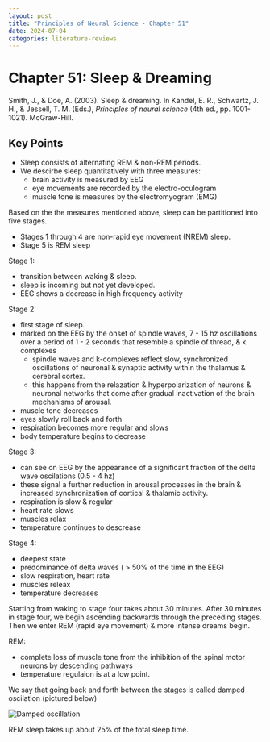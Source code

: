 ```yaml
---
layout: post
title: "Principles of Neural Science - Chapter 51"
date: 2024-07-04
categories: literature-reviews
---
```


# Chapter 51: Sleep & Dreaming

Smith, J., & Doe, A. (2003). Sleep & dreaming. In Kandel, E. R., Schwartz, J. H., & Jessell, T. M. (Eds.), *Principles of neural science* (4th ed., pp. 1001-1021). McGraw-Hill.

## Key Points

- Sleep consists of alternating REM & non-REM periods. 
- We descirbe sleep quantitatively with three measures: 
    - brain activity is measured by EEG
    - eye movements are recorded by the electro-oculogram
    - muscle tone is measures by the electromyogram (EMG)

Based on the the measures mentioned above, sleep can be partitioned into five stages. 
- Stages 1 through 4 are non-rapid eye movement (NREM) sleep. 
- Stage 5 is REM sleep

Stage 1: 
- transition between waking & sleep.
- sleep is incoming but not yet developed.
- EEG shows a decrease in high frequency activity

Stage 2: 
- first stage of sleep.
- marked on the EEG by the onset of spindle waves, 7 - 15 hz oscillations over a period of 1 - 2 seconds that resemble a spindle of thread, & k complexes
    - spindle waves and k-complexes reflect slow, synchronized oscillations of neuronal & synaptic activity within the thalamus & cerebral cortex.
    - this happens from the relazation & hyperpolarization of neurons & neuronal networks that come after gradual inactivation of the brain mechanisms of arousal.
- muscle tone decreases
- eyes slowly roll back and forth
- respiration becomes more regular and slows
- body temperature begins to decrease 

Stage 3: 
- can see on EEG by the appearance of a significant fraction of the delta wave oscilations (0.5 - 4 hz)
- these signal a further reduction in arousal processes in the brain & increased synchronization of cortical & thalamic activity. 
- respiration is slow & regular
- heart rate slows
- muscles relax
- temperature continues to descrease

Stage 4: 
- deepest state
- predominance of delta waves ( > 50% of the time in the EEG)
- slow respiration, heart rate
- muscles releax
- temperature decreases

Starting from waking to stage four takes about 30 minutes. 
After 30 minutes in stage four, we begin ascending backwards through the preceding stages. 
Then we enter REM (rapid eye movement) & more intense dreams begin.

REM: 
- complete loss of muscle tone from the inhibition of the spinal motor neurons by descending pathways 
- temperature regulaion is at a low point. 

We say that going back and forth between the stages is called damped oscilation (pictured below) 

![Damped oscillation](/workspaces/srt3264.github.io/assets/img/damped-oscilliation.png)

REM sleep takes up about 25% of the total sleep time. 